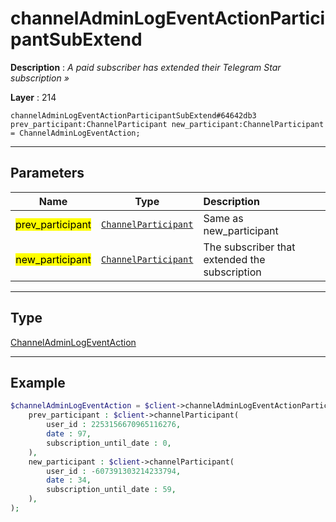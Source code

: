 # channelAdminLogEventActionParticipantSubExtend

**Description** : *A paid subscriber has extended their Telegram Star subscription &raquo;*

**Layer** : 214

```tl
channelAdminLogEventActionParticipantSubExtend#64642db3 prev_participant:ChannelParticipant new_participant:ChannelParticipant = ChannelAdminLogEventAction;
```

---

## Parameters

| Name | Type | Description |
| :---: | :---: | :--- |
| <mark>prev_participant</mark> | [`ChannelParticipant`](type/ChannelParticipant) | Same as new_participant |
| <mark>new_participant</mark> | [`ChannelParticipant`](type/ChannelParticipant) | The subscriber that extended the subscription |

---

## Type

[ChannelAdminLogEventAction](type/ChannelAdminLogEventAction)

---

## Example

```php
$channelAdminLogEventAction = $client->channelAdminLogEventActionParticipantSubExtend(
	prev_participant : $client->channelParticipant(
		user_id : 2253156670965116276,
		date : 97,
		subscription_until_date : 0,
	),
	new_participant : $client->channelParticipant(
		user_id : -607391303214233794,
		date : 34,
		subscription_until_date : 59,
	),
);
```